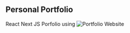 ## Personal Portfolio
React Next JS Porfolio using 
![Portfolio Website](https://i.ibb.co/WgPMpts/image.png)
